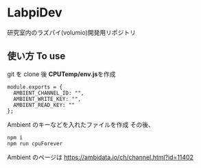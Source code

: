 # LabpiDev

研究室内のラズパイ(volumio)開発用リポジトリ

## 使い方 To use

git を clone 後
**CPUTemp/env.js**を作成

```
module.exports = {
  AMBIENT_CHANNEL_ID: "",
  AMBIENT_WRITE_KEY: "",
  AMBIENT_READ_KEY: ""
};
```

Ambient のキーなどを入れたファイルを作成
その後、

```
npm i
npm run cpuForever
```

Ambient のページは https://ambidata.io/ch/channel.html?id=11402
